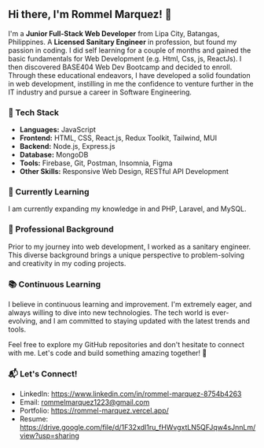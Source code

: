 ## Hi there, I'm Rommel Marquez! 👋

I'm a **Junior Full-Stack Web Developer** from Lipa City, Batangas, Philippines. 
A **Licensed Sanitary Engineer** in profession, but found my passion in coding. I did self learning for a couple of months and gained the basic fundamentals for Web Development (e.g. Html, Css, js, ReactJs). I then discovered BASE404 Web Dev Bootcamp and decided to enroll. Through these educational endeavors, I have developed a solid foundation in web development, instilling in me the confidence to venture further in the IT industry and pursue a career in Software Engineering.

### 🔧 Tech Stack
- **Languages:** JavaScript
- **Frontend:** HTML, CSS, React.js, Redux Toolkit, Tailwind, MUI
- **Backend:** Node.js, Express.js
- **Database:** MongoDB
- **Tools:** Firebase, Git, Postman, Insomnia, Figma
- **Other Skills:** Responsive Web Design, RESTful API Development

### 🌱 Currently Learning
I am currently expanding my knowledge in and PHP, Laravel, and MySQL.

### 💼 Professional Background
Prior to my journey into web development, I worked as a sanitary engineer. This diverse background brings a unique perspective to problem-solving and creativity in my coding projects.

### 📚 Continuous Learning
I believe in continuous learning and improvement. I'm extremely eager, and always willing to dive into new technologies. The tech world is ever-evolving, and I am committed to staying updated with the latest trends and tools.

Feel free to explore my GitHub repositories and don't hesitate to connect with me. Let's code and build something amazing together! 🚀

### 📬 Let's Connect!
- LinkedIn: https://www.linkedin.com/in/rommel-marquez-8754b4263
- Email: rommelmarquez1223@gmail.com
- Portfolio: https://rommel-marquez.vercel.app/
- Resume: https://drive.google.com/file/d/1F32xdI1ru_fHWvgxtLN5QFJqw4sJnnLm/view?usp=sharing
